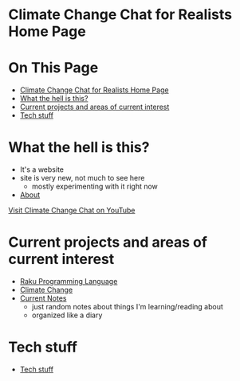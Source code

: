 # Climate Change Chat for Realists Home Page

# On This Page

- [Climate Change Chat for Realists Home Page](#climate-change-chat-for-realists-home-page)
- [What the hell is this?](#what-the-hell-is-this)
- [Current projects and areas of current interest](#current-projects-and-areas-of-current-interest)
- [Tech stuff](#tech-stuff)

# What the hell is this?
* It's a website
* site is very new, not much to see here 
    * mostly experimenting with it right now
* [About](about)
 
[Visit Climate Change Chat on YouTube](https://www.youtube.com/channel/UCV8Zw3AmSS6F8kBgxW7Ql9A/featured)
# Current projects and areas of current interest
* [Raku Programming Language](Raku-Pragramming-Language)
* [Climate Change](Climate-Change)
* [Current Notes](notes/current-notes)
    * just random notes about things I'm learning/reading about 
    * organized like a diary

# Tech stuff
* [Tech stuff](tech-stuff)

 
